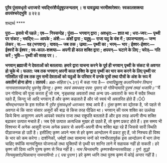 **पुरैव पुंसावधृतो धराज्वरो** **भवद्भिरंशैर्यदुषूपजन्यताम् ।** **स यावदुव्र्या भरमीश्वरेश्वर:** **स्वकालशक्त्या क्षपयंश्चरेद्भुवि ॥ २२॥** 

शब्दार्थ **** 

**पुरा—** **इससे भी पहले** **; एव—** **निस्सन्देह** **; पुंसा—** **भगवान् द्वारा** **; अवधृत:—** **ज्ञात था** **; धरा-ज्वर:—** **पृथ्वी पर संकट** **; भवद्भि:—** **आपके** **; अंशै:—** **अंशों द्वारा** **; यदुषु—** **राजा यदु के वंश में** **; उपजन्यताम्—** **जन्म लेकर** **; स:—** **वह (भगवान्)** **; यावत्—** **जब** **तक** **; उव्र्या:—** **पृथ्वी का** **; भरम्—** **भार** **; ईश्वर-ईश्वर:—** **ईश्वरों के ईश्वर** **; स्व-काल-शक्त्या—** **अपनी ही काल शक्ति द्वारा** **;** **क्षपयन्—** **घटाने के लिए** **; चरेत्—** **गति करें** **; भुवि—** **पृथ्वी की सतह पर।** **.** 

**भगवान् ब्रह्माजी ने देवताओं को बतलाया: हमारे द्वारा याचना करने के पूर्व ही भगवान्** **पृथ्वी के संकट से अवगत हो चुके थे। फलत: जब तक भगवान् अपनी काल शक्ति के द्वारा** **पृथ्वी का भार कम करने के लिए पृथ्वी पर गतिशील रहें तब तक तुम सभी देवताओं को यदुओं** **के परिवार में उनके पुत्रों तथा पौत्रों के अंश के रूप में अवतीर्ण होना होगा।** **तात्पर्य :** *ब्रह्म-संहिता* (५.३९) में कहा गया है— *रामादिमूॢतषु कलानियमेन तिष्ठन्* *नानावतारमकरोद् भुवनेषु किन्तु।* *कृष्ण: स्वयं समभवत् परम: पुमान् यो* *गोविन्दमादि पुरुषं तमहं भजामि॥* ''मैं उन गोविन्द की पूजा करता हूँ जो राम, नृङ्क्षसह अवतारों तथा अन्य उप-अवतारों के रूप में सदैव स्थित रहते हैं, किन्तु जो आदि भगवान् हैं और कृष्ण कहलाते हैं और जो स्वयं भी अवतरित होते हैं।ÓÓ *श्रीमद्भागवत* के इस श्लोक में *पुरैव पुंसावधृतो धराज्वर:* शब्द आये हैं। *पुंसा* कृष्ण का द्योतक है, जो पहले से अवगत थे कि सारा संसार असुरों की बाढ़ से किस तरह पीडि़त था। भगवान् की परम शक्ति का उल्लेख किये बिना असुरगण अपने आपको स्वतंत्र राजा तथा राष्ट्रपति बतलाते हैं और इस तरह अपनी सैन्य शक्ति बढ़ाकर उत्पात मचाते हैं। जब ऐसे उत्पात अत्यधिक मुखर हो उठते हैं, तो कृष्ण प्रकट होते हैं। इस समय भी विश्वभर में अनेक आसुरी राज्य अनेक प्रकार से अपनी-अपनी सैन्य शक्ति बढ़ा रहे हैं जिससे सारी स्थिति पीड़ाजनक हो उठी है। इसीलिए कृष्ण अपने नाम से हरे कृष्ण आन्दोलन में प्रकट हुए हैं, जो निश्चय ही विश्व के भार को कम करेगा। दार्शनिकों, धर्मज्ञों तथा सामान्य जनों को गश्भीरतापूर्वक इस आन्दोलन में भाग लेना चाहिए क्योंकि मानवनिॢमत योजनाओं तथा युक्तियों से पृथ्वी पर शान्ति लाने में सहायक नहीं हो सकती। हरे कृष्ण की दिव्य ध्वनि पुरुष कृष्ण से भिन्न नहीं है। *नाम चिन्तामणि: कृष्णश्चैतन्यरसविग्रह:।* *पूर्ण: शुद्धो नित्यमुक्तोऽभिन्नत्वान् नामनामिनो:॥* ( *पद्म पुराण* ) हरे कृष्ण ध्वनि तथा पुरुष कृष्ण में कोई अन्तर नहीं है।  